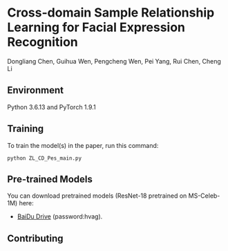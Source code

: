 # Cross-domain Sample Relationship Learning for Facial Expression Recognition
 Dongliang Chen, Guihua Wen, Pengcheng Wen, Pei Yang, Rui Chen, Cheng Li

## Environment

Python 3.6.13 and PyTorch 1.9.1


## Training

To train the model(s) in the paper, run this command:

```train
python ZL_CD_Pes_main.py 
```

## Pre-trained Models

You can download pretrained models (ResNet-18 pretrained on MS-Celeb-1M) here:

- [BaiDu Drive](https://pan.baidu.com/s/1wEWTknM-qgjqIrS0VaNkrA) (password:hvag). 



## Contributing
